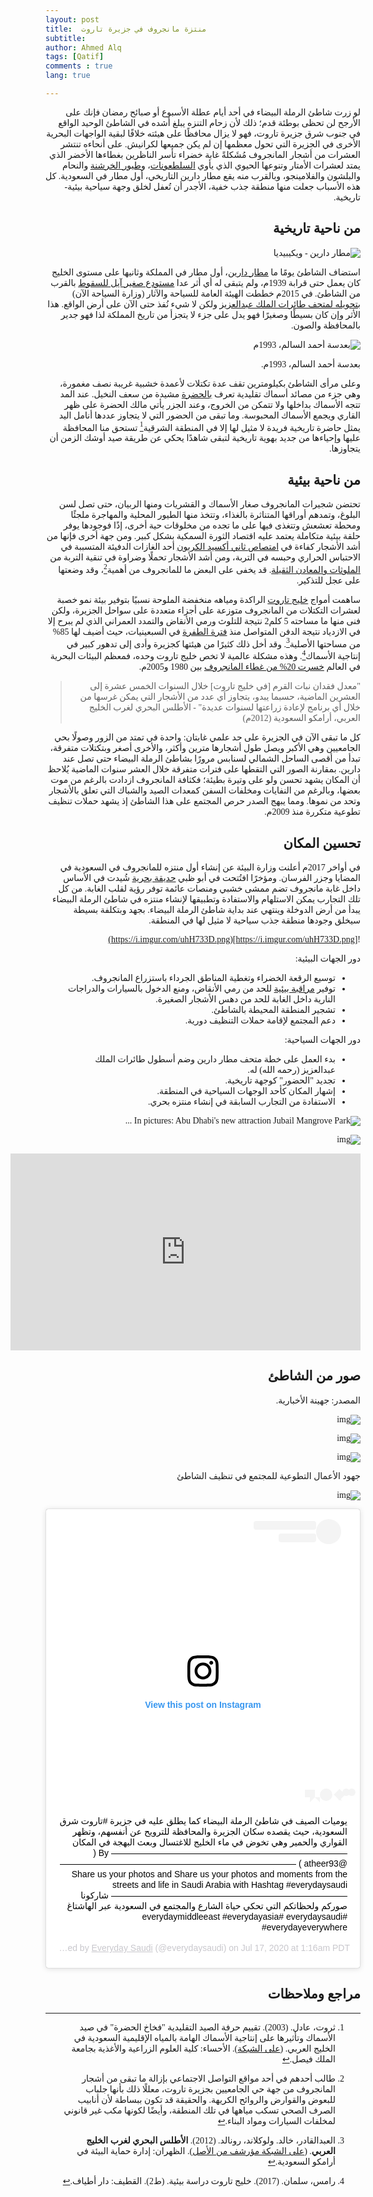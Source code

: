 ```yaml
---
layout: post
title:  منتزة مانجروف في جزيرة تاروت
subtitle: 
author: Ahmed Alq
tags: [Qatif]
comments : true
lang: true

---
```


<div dir="rtl" style="font-family: 'Amiri', serif;" markdown="1">



لو زرت شاطئ الرملة البيضاء في أحد أيام عطلة الأسبوع أو صبائح رمضان فإنك على الأرجح لن تحظى بوطئة قدم؛ ذلك لأن زحام التنزه يبلغ أشده في الشاطئ الوحيد الواقع في جنوب شرق جزيرة تاروت، فهو لا يزال محافظًا على هيئته خلافًا لبقية الواجهات البحرية الأخرى في الجزيرة التي تحول معظمها إن لم يكن جميعها لكرانيش. على أنحاءه تنتشر العشرات من أشجار المانجروف مُشَكلةً غابة خضراء تأسر الناظرين بغطاءها الأخضر الذي يمتد لعشرات الأمتار وتنوعها الحيوي الذي يأوي [السلطعونات](https://ar.wikipedia.org/wiki/%D8%B3%D8%B1%D8%B7%D8%A7%D9%86_%D8%A3%D8%B2%D8%B1%D9%82_%D8%B3%D8%A7%D8%A8%D8%AD)، و[طيور الخرشنة](https://ar.wikipedia.org/wiki/%D8%AE%D8%B1%D8%B4%D9%86%D8%A7%D9%88%D8%A7%D8%AA) والنحام والبلشون والفلامينجو، وبالقرب منه يقع مطار دارين التاريخي، أول مطار في السعودية.  كل هذه الأسباب جعلت منها منطقة جذب خفية، الأجدر أن تُعفل لخلق وجهة سياحية بيئية-تاريخية.



## من ناحية تاريخية

![مطار دارين - ويكيبيديا](https://upload.wikimedia.org/wikipedia/commons/thumb/b/b4/%D8%AE%D9%84%D9%81_%D9%85%D8%B7%D8%A7%D8%B1_%D8%AF%D8%A7%D8%B1%D9%8A%D9%862.jpg/300px-%D8%AE%D9%84%D9%81_%D9%85%D8%B7%D8%A7%D8%B1_%D8%AF%D8%A7%D8%B1%D9%8A%D9%862.jpg)

استضاف الشاطئ يومًا ما [مطار دارين](https://ar.wikipedia.org/wiki/%D9%85%D8%B7%D8%A7%D8%B1_%D8%AF%D8%A7%D8%B1%D9%8A%D9%86)، أول مطار في المملكة وثانيها على مستوى الخليج كان يعمل حتى قرابة 1939م، ولم يتبقى له أي أثر عدا [مستودع صغير آيل للسقوط](http://www.alyaum.com/article/4039296) بالقرب من الشاطئ. في 2015م خططت الهيئة العامة للسياحة والآثار (وزارة السياحة الآن) [بتحويله لمتحف طائرات الملك عبدالعزيز](https://www.alyaum.com/articles/979638/%D8%A7%D9%84%D9%85%D9%85%D9%84%D9%83%D8%A9-%D8%A7%D9%84%D9%8A%D9%88%D9%85/-%D8%AC%D9%88%D9%84%D8%A9-%D9%85%D8%B3%D8%A4%D9%88%D9%84%D9%8A-%D9%87%D9%8A%D8%A6%D8%A9-%D8%A7%D9%84%D8%B3%D9%8A%D8%A7%D8%AD%D8%A9-%D9%81%D9%8A-%D8%A7%D9%84%D9%85%D9%88%D9%82%D8%B9) ولكن لا شيء نُفذ حتى الآن على أرض الواقع. هذا الأثر وإن كان بسيطًا وصغيرًا فهو يدل على جزء لا يتجزأ من تاريخ المملكة لذا فهو جدير بالمحافظة والصون. 

![بعدسة أحمد السالم، 1993م](https://upload.wikimedia.org/wikipedia/commons/6/6a/Ahmed_Al_Salem_1993_6.jpg)

بعدسة أحمد السالم، 1993م.



وعلى مرأى الشاطئ بكيلومترين تقف عدة تكتلات لأعمدة خشبية غريبة نصف مغمورة، وهي جزء من مصائد أسماك تقليدية تعرف [بالحضرة](https://www.spa.gov.sa/2037706) مشيدة من سعف النخيل. عند المد تتجه الأسماك بداخلها ولا تتمكن من الخروج، وعند الجزر يأتي مالك الحضرة على ظهر القاري ويجمع الأسماك المحبوسة. وما تبقى من الحضور التي لا يتجاوز عددها أنامل اليد يمثل حاضرة تاريخية فريدة لا مثيل لها إلا في المنطقة الشرقية[^4] تستحق منا المحافظة عليها وإحياءها من جديد بهوية تاريخية لتبقى شاهدًا يحكي عن طريقة صيد أوشك الزمن أن يتجاوزها.



## من ناحية بيئية

 تحتضن شجيرات المانجروف صغار الأسماك و القشريات ومنها الربيان، حتى تصل لسن البلوغ، وتمدهم أوراقها المتناثرة بالغذاء، وتتخذ منها الطيور المحلية والمهاجرة ملجئًا ومحطة تعشعش وتتغذى فيها على ما تجده من مخلوقات حية أخرى، إذًا فوجودها يوفر حلقة بيئية متكاملة يعتمد عليه اقتصاد الثورة السمكية  بشكل كبير. ومن جهة أخرى فإنها من أشد الأشجار كفاءة في [امتصاص ثاني أكسيد الكربون](https://www.sciencedaily.com/releases/2011/04/110404173247.htm) أحد الغازات الدفيئة المتسببة في الاحتباس الحراري وحبسه في التربة، ومن أشد الأشجار تحملًا وضراوة في تنقية التربة من [الملوثات والمعادن الثقيلة](https://www.scidev.net/global/water/news/mangroves-can-trap-toxic-heavy-metals-says-study.html?__cf_chl_jschl_tk__=002a5a188ef72e9deeb37520a84a7af281605e1e-1594663657-0-AUghZE-llaKozldOVI_j5k66m2KCMKchIV3_y1pdGjE5VUGAv02v-TB-Ejxy0Se5asKPaT8aQuJTMKnFBwD9xbJBXwyggg8Xrxt0Hs16EEUNH7nUgXRZ_fJw-pvzf7WMS6i2c2NOkAHhXPr9Xtf1Ho5YIW4hVgo1x7_Sw_RD_tEtnTMSIQJJEXBN7F8USWIR5RnHBAGpW6Oc-NIkKYSQawEZjCPMrNS6gfyQG1ybCBUxds-f9Cy6fMrTD_aFqYtm6wqKSsroOD5_jYFhDHt55BZIx9BVfMlLVxEVa8JiBjFMdCA_JXBnGAoSBXBn7pI3gHU22Xnr-h0GnM7vsgi1qtDRX_CndLjY95SOEqO7q_q9nWMMBALWnJWdi_kk5gd_gg). قد يخفى على البعض ما للمانجروف من أهمية[^1]، وقد وضعتها على عجل للتذكير.



ساهمت أمواج [خليج تاروت](https://ar.wikipedia.org/wiki/%D8%AE%D9%84%D9%8A%D8%AC_%D8%AA%D8%A7%D8%B1%D9%88%D8%AA) الراكدة ومياهه منخفضة الملوحة نسبيًا بتوفير بيئة نمو خصبة لعشرات التكتلات من المانجروف متوزعة على أجزاء متعددة على سواحل الجزيرة، ولكن فنى منها ما مساحته 5 كلم2 نتيجة للتلوث ورمي الأنقاض والتمدد العمراني الذي لم يبرح  إلا في الازدياد نتيجة الدفن المتواصل منذ [فترة الطفرة](https://ar.wikipedia.org/wiki/%D9%85%D8%B1%D8%AD%D9%84%D8%A9_%D8%A7%D9%84%D8%B7%D9%81%D8%B1%D8%A9) في السبعينيات، حيث أضيف لها 85% من مساحتها الأصلية[^2].  وقد أخل ذلك كثيرًا من هيئتها كجزيرة وأدى إلى تدهور كبير في إنتاجية الأسماك[^3]. وهذه مشكلة عالمية لا تخص خليج تاروت وحده، فمعظم البيئات البحرية في العالم [خسرت 20% من غطاء المانجروف](http://www.fao.org/newsroom/en/news/2008/1000776/index.html) بين 1980 و2005م. 

> "معدل فقدان نبات القرم [في خليج تاروت] خلال السنوات الخمس عشرة إلى العشرين الماضية، حسبما يبدو، يتجاوز أي عدد من الأشجار التي يمكن غرسها من خلال أي برنامج لإعادة زراعتها لسنوات عديدة" - الأطلس البحري لغرب الخليج العربي، أرامكو السعودية (2012م) 



كل ما تبقى الآن في الجزيرة على حد علمي غابتان: واحدة في تمتد من الزور وصولًا بحي الجامعيين وهي الأكبر ويصل طول أشجارها مترين وأكثر، والأخرى أصغر وبتكتلات متفرقة، تبدأ من أقصى الساحل الشمالي لسنابس مرورًا بشاطئ الرملة البيضاء حتى تصل عند دارين. بمقارنة الصور التي التقطها على فترات متفرقة خلال العشر سنوات الماضية يُلاحظ أن المكان يشهد تحسن ولو على وتيرة بطيئة؛ فكثافة المانجروف ازدادت بالرغم من موت بعضها، وبالرغم من النفايات ومخلفات السفن كمعدات الصيد والشباك التي تعلق بالأشجار وتحد من نموها. ومما يبهج الصدر حرص المجتمع على هذا الشاطئ إذ يشهد حملات تنظيف تطوعية متكررة منذ 2009م.



##  تحسين المكان



في أواخر 2017م أعلنت وزارة البيئة عن إنشاء أول منتزه للمانجروف في السعودية في المضايا وجزر الفرسان. ومؤخرًا افتُتحت في أبو ظبي [حديقة بحرية](https://park.jubailisland.ae/arabic) شُيدت في الأساس داخل غابة مانجروف تضم ممشى خشبي ومنصات عائمة توفر رؤية لقلب الغابة. من كل تلك التجارب يمكن الاستلهام والاستفادة وتطبيقها لإنشاء منتزه في شاطئ الرملة البيضاء يبدأ من أرض الدوخلة وينتهي عند بداية شاطئ الرملة البيضاء. بجهد وبتكلفة بسيطة سيخلق وجودها منطقة جذب سياحية لا مثيل لها في المنطقة. 

![https://i.imgur.com/uhH733D.png](https://i.imgur.com/uhH733D.png)



دور الجهات البيئية:

* توسيع الرقعة الخضراء وتغطية المناطق الجرداء باستزراع المانجروف.
* توفير [مراقبة بيئية](https://aawsat.com/home/article/1375256/%D8%A7%D9%84%D8%B3%D8%B9%D9%88%D8%AF%D9%8A%D8%A9-%D8%AA%D8%AA%D8%AC%D9%87-%D9%84%D8%A5%D8%B7%D9%84%D8%A7%D9%82-%C2%AB%D8%B4%D8%B1%D8%B7%D8%A9-%D8%A8%D9%8A%D8%A6%D9%8A%D8%A9%C2%BB-%D9%88%D8%A7%D9%84%D8%B9%D9%82%D9%88%D8%A8%D8%A7%D8%AA-%D8%AA%D8%B5%D9%84-%D9%84%D9%84%D8%BA%D8%B1%D8%A7%D9%85%D8%A9-%D9%88%D8%A7%D9%84%D8%B3%D8%AC%D9%86?utm_source=dlvr.it&utm_medium=twitter) للحد من رمي الأنقاض، ومنع الدخول بالسيارات والدراجات النارية داخل الغابة للحد من دهس الأشجار الصغيرة.
* تشجير المنطقة المحيطة بالشاطئ. 
* دعم المجتمع لإقامة حملات التنظيف دورية.

دور الجهات السياحية:

* بدء العمل على خطة متحف مطار دارين وضم أسطول طائرات الملك عبدالعزيز (رحمه الله) له. 
* تجديد "الحضور" كوجهة تاريخية. 
* إشهار المكان كأحد الوجهات السياحية في المنطقة.
* الاستفادة من التجارب السابقة في إنشاء منتزه بحري. 

![In pictures: Abu Dhabi's new attraction Jubail Mangrove Park ...](https://www.arabianbusiness.com/public/images/2020/02/20/Jubail-Mangrove-Park_Abu-Dhabi-5.jpg)



![img](https://assets.website-files.com/5e294486927059de5642492f/5e297594dda3ba86741b86d1_Intro.jpg) 



<iframe width="560" height="315" src="https://www.youtube.com/embed/YDNAV16FZGk" frameborder="0" allow="accelerometer; autoplay; encrypted-media; gyroscope; picture-in-picture" allowfullscreen></iframe>

## صور من الشاطئ



المصدر: جهينة الأخبارية.

![img](https://juhaina.in/media/lib/pics/1526661710.jpg)

![img](https://juhaina.in/media/lib/pics/1526661716.jpg)

![img](https://juhaina.in/media/lib/pics/1526661703.jpg)

جهود الأعمال التطوعية للمجتمع في تنظيف الشاطئ

![img](https://www.juhaina.in/media/lib/pics/1556847563.jpg)

<blockquote class="instagram-media" data-instgrm-captioned data-instgrm-permalink="https://www.instagram.com/p/CCvHSvipRyA/?utm_source=ig_embed&amp;utm_campaign=loading" data-instgrm-version="12" style=" background:#FFF; border:0; border-radius:3px; box-shadow:0 0 1px 0 rgba(0,0,0,0.5),0 1px 10px 0 rgba(0,0,0,0.15); margin: 1px; max-width:540px; min-width:326px; padding:0; width:99.375%; width:-webkit-calc(100% - 2px); width:calc(100% - 2px);"><div style="padding:16px;"> <a href="https://www.instagram.com/p/CCvHSvipRyA/?utm_source=ig_embed&amp;utm_campaign=loading" style=" background:#FFFFFF; line-height:0; padding:0 0; text-align:center; text-decoration:none; width:100%;" target="_blank"> <div style=" display: flex; flex-direction: row; align-items: center;"> <div style="background-color: #F4F4F4; border-radius: 50%; flex-grow: 0; height: 40px; margin-right: 14px; width: 40px;"></div> <div style="display: flex; flex-direction: column; flex-grow: 1; justify-content: center;"> <div style=" background-color: #F4F4F4; border-radius: 4px; flex-grow: 0; height: 14px; margin-bottom: 6px; width: 100px;"></div> <div style=" background-color: #F4F4F4; border-radius: 4px; flex-grow: 0; height: 14px; width: 60px;"></div></div></div><div style="padding: 19% 0;"></div> <div style="display:block; height:50px; margin:0 auto 12px; width:50px;"><svg width="50px" height="50px" viewBox="0 0 60 60" version="1.1" xmlns="https://www.w3.org/2000/svg" xmlns:xlink="https://www.w3.org/1999/xlink"><g stroke="none" stroke-width="1" fill="none" fill-rule="evenodd"><g transform="translate(-511.000000, -20.000000)" fill="#000000"><g><path d="M556.869,30.41 C554.814,30.41 553.148,32.076 553.148,34.131 C553.148,36.186 554.814,37.852 556.869,37.852 C558.924,37.852 560.59,36.186 560.59,34.131 C560.59,32.076 558.924,30.41 556.869,30.41 M541,60.657 C535.114,60.657 530.342,55.887 530.342,50 C530.342,44.114 535.114,39.342 541,39.342 C546.887,39.342 551.658,44.114 551.658,50 C551.658,55.887 546.887,60.657 541,60.657 M541,33.886 C532.1,33.886 524.886,41.1 524.886,50 C524.886,58.899 532.1,66.113 541,66.113 C549.9,66.113 557.115,58.899 557.115,50 C557.115,41.1 549.9,33.886 541,33.886 M565.378,62.101 C565.244,65.022 564.756,66.606 564.346,67.663 C563.803,69.06 563.154,70.057 562.106,71.106 C561.058,72.155 560.06,72.803 558.662,73.347 C557.607,73.757 556.021,74.244 553.102,74.378 C549.944,74.521 548.997,74.552 541,74.552 C533.003,74.552 532.056,74.521 528.898,74.378 C525.979,74.244 524.393,73.757 523.338,73.347 C521.94,72.803 520.942,72.155 519.894,71.106 C518.846,70.057 518.197,69.06 517.654,67.663 C517.244,66.606 516.755,65.022 516.623,62.101 C516.479,58.943 516.448,57.996 516.448,50 C516.448,42.003 516.479,41.056 516.623,37.899 C516.755,34.978 517.244,33.391 517.654,32.338 C518.197,30.938 518.846,29.942 519.894,28.894 C520.942,27.846 521.94,27.196 523.338,26.654 C524.393,26.244 525.979,25.756 528.898,25.623 C532.057,25.479 533.004,25.448 541,25.448 C548.997,25.448 549.943,25.479 553.102,25.623 C556.021,25.756 557.607,26.244 558.662,26.654 C560.06,27.196 561.058,27.846 562.106,28.894 C563.154,29.942 563.803,30.938 564.346,32.338 C564.756,33.391 565.244,34.978 565.378,37.899 C565.522,41.056 565.552,42.003 565.552,50 C565.552,57.996 565.522,58.943 565.378,62.101 M570.82,37.631 C570.674,34.438 570.167,32.258 569.425,30.349 C568.659,28.377 567.633,26.702 565.965,25.035 C564.297,23.368 562.623,22.342 560.652,21.575 C558.743,20.834 556.562,20.326 553.369,20.18 C550.169,20.033 549.148,20 541,20 C532.853,20 531.831,20.033 528.631,20.18 C525.438,20.326 523.257,20.834 521.349,21.575 C519.376,22.342 517.703,23.368 516.035,25.035 C514.368,26.702 513.342,28.377 512.574,30.349 C511.834,32.258 511.326,34.438 511.181,37.631 C511.035,40.831 511,41.851 511,50 C511,58.147 511.035,59.17 511.181,62.369 C511.326,65.562 511.834,67.743 512.574,69.651 C513.342,71.625 514.368,73.296 516.035,74.965 C517.703,76.634 519.376,77.658 521.349,78.425 C523.257,79.167 525.438,79.673 528.631,79.82 C531.831,79.965 532.853,80.001 541,80.001 C549.148,80.001 550.169,79.965 553.369,79.82 C556.562,79.673 558.743,79.167 560.652,78.425 C562.623,77.658 564.297,76.634 565.965,74.965 C567.633,73.296 568.659,71.625 569.425,69.651 C570.167,67.743 570.674,65.562 570.82,62.369 C570.966,59.17 571,58.147 571,50 C571,41.851 570.966,40.831 570.82,37.631"></path></g></g></g></svg></div><div style="padding-top: 8px;"> <div style=" color:#3897f0; font-family:Arial,sans-serif; font-size:14px; font-style:normal; font-weight:550; line-height:18px;"> View this post on Instagram</div></div><div style="padding: 12.5% 0;"></div> <div style="display: flex; flex-direction: row; margin-bottom: 14px; align-items: center;"><div> <div style="background-color: #F4F4F4; border-radius: 50%; height: 12.5px; width: 12.5px; transform: translateX(0px) translateY(7px);"></div> <div style="background-color: #F4F4F4; height: 12.5px; transform: rotate(-45deg) translateX(3px) translateY(1px); width: 12.5px; flex-grow: 0; margin-right: 14px; margin-left: 2px;"></div> <div style="background-color: #F4F4F4; border-radius: 50%; height: 12.5px; width: 12.5px; transform: translateX(9px) translateY(-18px);"></div></div><div style="margin-left: 8px;"> <div style=" background-color: #F4F4F4; border-radius: 50%; flex-grow: 0; height: 20px; width: 20px;"></div> <div style=" width: 0; height: 0; border-top: 2px solid transparent; border-left: 6px solid #f4f4f4; border-bottom: 2px solid transparent; transform: translateX(16px) translateY(-4px) rotate(30deg)"></div></div><div style="margin-left: auto;"> <div style=" width: 0px; border-top: 8px solid #F4F4F4; border-right: 8px solid transparent; transform: translateY(16px);"></div> <div style=" background-color: #F4F4F4; flex-grow: 0; height: 12px; width: 16px; transform: translateY(-4px);"></div> <div style=" width: 0; height: 0; border-top: 8px solid #F4F4F4; border-left: 8px solid transparent; transform: translateY(-4px) translateX(8px);"></div></div></div></a> <p style=" margin:8px 0 0 0; padding:0 4px;"> <a href="https://www.instagram.com/p/CCvHSvipRyA/?utm_source=ig_embed&amp;utm_campaign=loading" style=" color:#000; font-family:Arial,sans-serif; font-size:14px; font-style:normal; font-weight:normal; line-height:17px; text-decoration:none; word-wrap:break-word;" target="_blank">يوميات الصيف في شاطئ الرملة البيضاء كما يطلق عليه في جزيرة #تاروت شرق السعودية، حيث يقصده سكان الجزيرة والمحافظة للترويح عن أنفسهم، وتظهر القواري والحمير وهي تخوض في ماء الخليج للاغتسال وبعث البهجة في المكان ——————————————————————————— By (‏ ‏ ‏@atheer93 ) ——————————————————————————— Share us your photos and Share us your photos and moments from the streets and life in Saudi Arabia with Hashtag #everydaysaudi ——————————————————————————— ‏‎شاركونا صوركم ولحظاتكم التي تحكي حياة الشارع والمجتمع في السعودية عبر الهاشتاغ #everydaysaudi  ‏#everydaymiddleeast #everydayasia #everydayeverywhere</a></p> <p style=" color:#c9c8cd; font-family:Arial,sans-serif; font-size:14px; line-height:17px; margin-bottom:0; margin-top:8px; overflow:hidden; padding:8px 0 7px; text-align:center; text-overflow:ellipsis; white-space:nowrap;">A post shared by <a href="https://www.instagram.com/everydaysaudi/?utm_source=ig_embed&amp;utm_campaign=loading" style=" color:#c9c8cd; font-family:Arial,sans-serif; font-size:14px; font-style:normal; font-weight:normal; line-height:17px;" target="_blank"> Everyday Saudi</a> (@everydaysaudi) on <time style=" font-family:Arial,sans-serif; font-size:14px; line-height:17px;" datetime="2020-07-17T08:16:17+00:00">Jul 17, 2020 at 1:16am PDT</time></p></div></blockquote>
<script async src="//www.instagram.com/embed.js"></script>

## مراجع وملاحظات

[^1]: طالب أحدهم في أحد مواقع التواصل الاجتماعي بإزالة ما تبقى من أشجار المانجروف من جهة حي الجامعيين بجزيرة تاروت، معللًا ذلك بأنها جلباب للبعوض والقوارض والروائح الكريهة. والحقيقة قد تكون ببساطة لأن أنابيب الصرف الصحي تسكب مياهها في تلك المنطقة، وأيضًا لكونها مكب غير قانوني لمخلفات السيارات ومواد البناء.

[^2]: العبدالقادر، خالد. ولوكلاند، رونالد.  (2012). **الأطلس البحري لغرب الخليج العربي**. ([على الشبكة مؤرشف من الأصل](https://web.archive.org/web/20170627140402/http://www.saudiaramco.com/ar/home/news-media/publications/books/Atlasmarine.html)). الظهران: إدارة حماية البيئة في أرامكو السعودية.
[^3]: رامس، سلمان. (2017). خليج تاروت دراسة بيئية. (ط2). القطيف: دار أطياف.

[^4]: ثروت، عادل. (2003). تقييم حرفة الصيد التقليدية "فخاخ الحضرة" في صيد الأسماك وتأثيرها على إنتاجية الأسماك الهامة بالمياه الإقليمية السعودية في الخليج العربي. ([على الشبكة](https://www.kfu.edu.sa/ar/Deans/Research/Documents/3017.pdf)). الأحساء: كلية العلوم الزراعية والأغذية بجامعة الملك فيصل.

